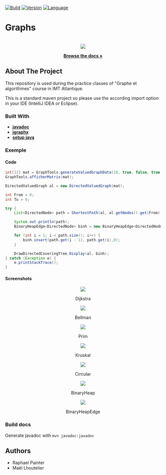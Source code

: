 [![Build][build-shield]][build-url]
[![Version][version-shield]][version-url]
[![Language][language-shield]][language-url]

# Graphs

<br />
<div align="center">
<img src="./docs/screenshots/Docs.png">
<p>
<a href="https://mlhoutel.github.io/Graphs/">
<strong>Browse the docs »</strong>
</a>
</p>
</div>
  
## About The Project

This repository is used during the practice classes of "Graphe et algorithmes" course in IMT Atlantique.

This is a standard maven project so please use the according import option in your IDE (IntelliJ IDEA or Eclipse).

### Built With

- **[javadoc](https://docs.oracle.com/javase/8/docs/technotes/tools/windows/javadoc.html)**
- **[jgraphx](https://github.com/vlsi/jgraphx-publish)**
- **[setup java](https://github.com/actions/setup-java)**

### Exemple

#### Code

```java
int[][] mat = GraphTools.generateValuedGraphData(10, true, false, true, false, 100001);
GraphTools.afficherMatrix(mat);

DirectedValuedGraph al = new DirectedValuedGraph(mat);

int From = 0;
int To = 9;

try {
    List<DirectedNode> path = ShortestPath(al, al.getNodes().get(From), al.getNodes().get(To));

    System.out.println(path);
    BinaryHeapEdge<DirectedNode> binh = new BinaryHeapEdge<DirectedNode>();

    for (int i = 1; i < path.size(); i++) {
        binh.insert(path.get(i - 1), path.get(i),0);
    }

    DrawDirectedCoveringTree.Display(al, binh);
} catch (Exception e) {
    e.printStackTrace();
}
```
#### Screenshots

<div align="center">
<img src="./docs/screenshots/Dijkstra.png">
<p>Dijkstra</p>
</div>

<div align="center">
<img src="./docs/screenshots/Bellman.png">
<p>Bellman</p>
</div>

<div align="center">
<img src="./docs/screenshots/Prim.png">
<p>Prim</p>
</div>

<div align="center">
<img src="./docs/screenshots/Kruskal.png">
<p>Kruskal</p>
</div>

<div align="center">
<img src="./docs/screenshots/Circular.png">
<p>Circular</p>
</div>

<div align="center">
<img src="./docs/screenshots/BinaryHeap.png">
<p>BinaryHeap</p>
</div>

<div align="center">
<img src="./docs/screenshots/BinaryHeapEdge.png">
<p>BinaryHeapEdge</p>
</div>


### Build docs

Generate javadoc with `mvn javadoc:javadoc`

## Authors

- Raphael Painter
- Maël Lhoutelier

[build-shield]: https://img.shields.io/github/workflow/status/mlhoutel/Graphs/publish/master?style=flat-square
[build-url]: https://github.com/mlhoutel/Graphs/blob/main/.github/workflows/main.yml
[version-shield]: https://img.shields.io/badge/version-1.0.0-orange?style=flat-square
[version-url]: https://github.com/mlhoutel/Graphs/blob/main/pom.xml
[language-shield]: https://img.shields.io/github/languages/top/mlhoutel/Graphs?style=flat-square
[language-url]: https://github.com/mlhoutel/Graphs/search?l=java
